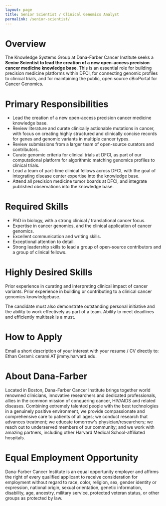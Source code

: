 ```yaml
---
layout: page
title: Senior Scientist / Clinical Genomics Analyst
permalink: /senior-scientist/
---
```


# Overview

The Knowledge Systems Group at Dana-Farber Cancer Institute seeks a **Senior Scientist to lead the creation of a new open-access precision cancer medicine knowledge base**.  This is an essential role for building precision medicine platforms within DFCI, for connecting genomic profiles to clinical trials, and for maintaining the public, open source cBioPortal for Cancer Genomics.

# Primary Responsibilities

  * Lead the creation of a new open-access precision cancer medicine knowledge base. 
  * Review literature and curate clinically actionable mutations in cancer, with focus on creating highly structured and clinically concise records for genes and genomic variants in multiple cancer types.
  * Review submissions from a larger team of open-source curators and contributors.
  * Curate genomic criteria for clinical trials at DFCI, as part of our computational platform for algorithmic matching genomics profiles to clinical trials.
  * Lead a team of part-time clinical fellows across DFCI, with the goal of integrating disease center expertise into the knowledge base.
  * Attend all precision medicine tumor boards at DFCI, and integrate published observations into the knowledge base.

# Required Skills

  * PhD in biology, with a strong clinical / translational cancer focus.
  * Expertise in cancer genomics, and the clinical application of cancer genomics.
  * Excellent communication and writing skills.
  * Exceptional attention to detail.
  * Strong leadership skills to lead a group of open-source contributors and a group of clinical fellows.

# Highly Desired Skills

Prior experience in curating and interpreting clinical impact of cancer variants.
Prior experience in building or contributing to a clinical cancer genomics knowledgebase.

The candidate must also demonstrate outstanding personal initiative and the ability to work effectively as part of a team. Ability to meet deadlines and efficiently multitask is a must.

# How to Apply

Email a short description of your interest with your resume / CV directly to:  Ethan Cerami:  cerami AT jimmy.harvard.edu.

# About Dana-Farber

Located in Boston, Dana-Farber Cancer Institute brings together world renowned clinicians, innovative researchers and dedicated professionals, allies in the common mission of conquering cancer, HIV/AIDS and related diseases. Combining extremely talented people with the best technologies in a genuinely positive environment, we provide compassionate and comprehensive care to patients of all ages; we conduct research that advances treatment; we educate tomorrow's physician/researchers; we reach out to underserved members of our community; and we work with amazing partners, including other Harvard Medical School-affiliated hospitals.

# Equal Employment Opportunity

Dana-Farber Cancer Institute is an equal opportunity employer and affirms the right of every qualified applicant to receive consideration for employment without regard to race, color, religion, sex, gender identity or expression, national origin, sexual orientation, genetic information, disability, age, ancestry, military service, protected veteran status, or other groups as protected by law.

